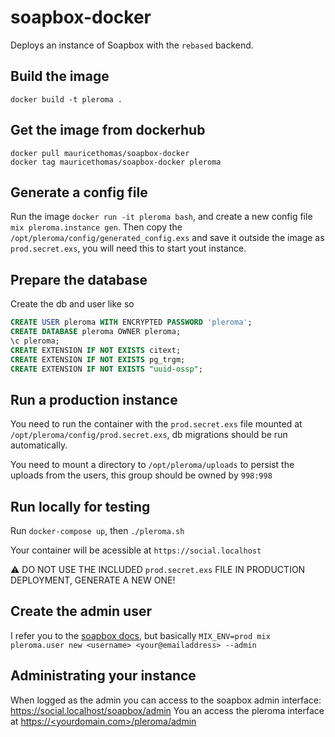 # soapbox-docker

Deploys an instance of Soapbox with the `rebased` backend.

## Build the image

`docker build -t pleroma .`

## Get the image from dockerhub

```
docker pull mauricethomas/soapbox-docker
docker tag mauricethomas/soapbox-docker pleroma
```

## Generate a config file

Run the image `docker run -it pleroma bash`, and create a new config file `mix pleroma.instance gen`. Then copy the `/opt/pleroma/config/generated_config.exs` and save it outside the image as `prod.secret.exs`, you will need this to start yout instance.

## Prepare the database

Create the db and user like so

```sql
CREATE USER pleroma WITH ENCRYPTED PASSWORD 'pleroma';
CREATE DATABASE pleroma OWNER pleroma;
\c pleroma;
CREATE EXTENSION IF NOT EXISTS citext;
CREATE EXTENSION IF NOT EXISTS pg_trgm;
CREATE EXTENSION IF NOT EXISTS "uuid-ossp";
```

## Run a production instance

You need to run the container with the `prod.secret.exs` file mounted at `/opt/pleroma/config/prod.secret.exs`, db migrations should be run automatically.

You need to mount a directory to `/opt/pleroma/uploads` to persist the uploads from the users, this group should be owned by `998:998`

## Run locally for testing

Run `docker-compose up`, then `./pleroma.sh`

Your container will be acessible at `https://social.localhost`

:warning: DO NOT USE THE INCLUDED `prod.secret.exs` FILE IN PRODUCTION DEPLOYMENT, GENERATE A NEW ONE!

## Create the admin user

I refer you to the [soapbox docs](https://soapbox.pub/install/), but basically
`MIX_ENV=prod mix pleroma.user new <username> <your@emailaddress> --admin`

## Administrating your instance

When logged as the admin you can access to the soapbox admin interface: https://social.localhost/soapbox/admin
You an access the pleroma interface at [https://<yourdomain.com>/pleroma/admin](https://social.localhost/pleroma/admin)

